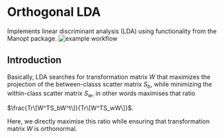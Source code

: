 # Orthogonal LDA
Implements linear discriminant analysis (LDA) using functionality from the Manopt package.
![example workflow](https://github.com/github/docs/actions/workflows/ci.yml/badge.svg)

## Introduction

Basically, LDA searches for transformation matrix $W$ that maximizes the projection of the between-classs scatter matrix $S_b$, while minimizing the within-class scatter matrix $S_w$, in other words maximises that ratio

$\frac{Tr\[W^TS_bW^t\]}{Tr\[W^TS_wW\]}$.

Here, we directly maximise this ratio while ensuring that transformation matrix $W$ is orthonormal.

